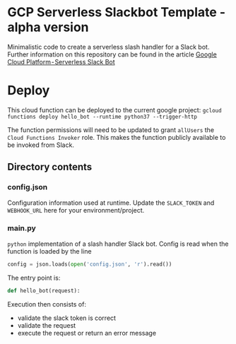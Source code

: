 # GCP Serverless Slackbot Template - alpha version

Minimalistic code to create a serverless slash handler for a Slack bot. Further information on this repository can be found in the article [Google Cloud Platform - Serverless Slack Bot](https://medium.com/weareservian/google-cloud-platform-serverless-slack-bot-c3b3d1c43330)

# Deploy
This cloud function can be deployed to the current google project:
`gcloud functions deploy hello_bot --runtime python37 --trigger-http`

The function permissions will need to be updated to grant `allUsers` the `Cloud Functions Invoker` role. This makes the function publicly available to be invoked from Slack.


## Directory contents

### config.json
Configuration information used at runtime. Update the `SLACK_TOKEN` and `WEBHOOK_URL` here for your environment/project.

### main.py
`python` implementation of a slash handler Slack bot. Config is read when the function is loaded by the line
```python
config = json.loads(open('config.json', 'r').read())
```

The entry point is:
```python
def hello_bot(request):
```

Execution then consists of:
 - validate the slack token is correct
 - validate the request
 - execute the request or return an error message
